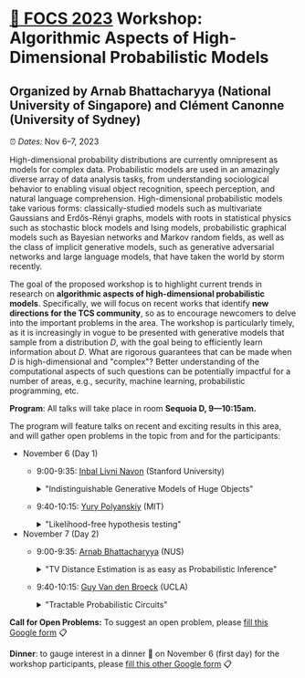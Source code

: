 # [🦊 FOCS 2023](https://focs.computer.org/2023/) Workshop: Algorithmic Aspects of High-Dimensional Probabilistic Models
## Organized by Arnab Bhattacharyya (National University of Singapore) and Clément Canonne (University of Sydney)

⏰ _Dates:_ Nov 6–7, 2023

High-dimensional probability distributions are currently omnipresent as models for complex data. Probabilistic models are used in an amazingly diverse array of data analysis tasks, from understanding sociological behavior to enabling visual object recognition, speech perception, and natural language comprehension. High-dimensional probabilistic models take various forms: classically-studied models such as multivariate Gaussians and Erdős-Rényi graphs, models with roots in statistical physics such as stochastic block models and Ising models, probabilistic graphical models such as Bayesian networks and Markov random fields, as well as the class of implicit generative models, such as generative adversarial networks and large language models, that have taken the world by storm recently. 

The goal of the proposed workshop is to highlight current trends in research on __algorithmic aspects of high-dimensional probabilistic models__. Specifically, we will focus on recent works that identify __new directions for the TCS community__, so as to encourage newcomers to delve into the important problems in the area. The workshop is particularly timely, as it is increasingly in vogue to be presented with generative models that sample from a distribution _D_, with the goal being to efficiently learn information about _D_. What are rigorous guarantees that can be made when _D_ is high-dimensional and  "complex"? Better understanding of the computational aspects of such questions can  be potentially impactful for a number of areas, e.g., security, machine learning, probabilistic programming, etc.

__Program__: All talks will take place in room __Sequoia D, 9—10:15am.__

The program will feature talks on recent and exciting results in this area, and will gather open problems in the topic from and for the participants: 

* November 6 (Day 1)
  * 9:00-9:35: [Inbal Livni Navon](http://inballn.su.domains/) (Stanford University)
    <details>

    <summary>"Indistinguishable Generative Models of Huge Objects"</summary>
    
    __Abstract:__
    In this talk I am going to discuss generative models of huge objects, from the perspective of a recent notion called outcome indistinguishability. In generative models, the goal is to generate a distribution that is similar to a specific input object (or distribution). When the input object is huge and complex and cannot be read entirely, how do we find a generative model for our object? How do we define similarity between our model and the object? In our work, we answer both questions using outcome indistinguishability. In the talk, I am going to explain what outcome indistinguishability is, and how it is helpful in our setting of learning generative models.     
    </details>

  * 9:40-10:15: [Yury Polyanskiy](https://people.lids.mit.edu/yp/homepage/) (MIT)    
    <details>
    <summary>"Likelihood-free hypothesis testing"</summary>
    
    __Abstract:__
    Modern theoretical models in particle physics, climate modeling etc often provide predictions in the form of extremely complex simulators. Thus, in order to empirically validate such theories a statistician needs to compare an experimental sample against several simulated ones, corresponding to different choices of phenomenological parameters of the theory. This area of work, known under the names of likelihood-free inference (LFI) or simulation-based inference, can be seen as extension of classical two-sample testing to more than two samples. In this talk we will present minimax sample complexities and discover the existence of a tradeoff between the sizes of experimental sample and the simulated ones, in particular showing the possibility of testing hypotheses without estimating densities. As a by-product of this tradeoff we discover (a) a universal relation between the sample complexities of goodness-of-fit (identity) testing and density estimation; (b) new methods for optimal two-sample and indentity testing based on classification accuracy.

    Joint work with Patrik Gerber (MIT) and Yanjun Han (Courant).    
    </details>
* November 7 (Day 2)
  * 9:00-9:35: [Arnab Bhattacharyya](https://www.comp.nus.edu.sg/~arnab/) (NUS)
    <details>

    <summary>"TV Distance Estimation is as easy as Probabilistic Inference"</summary>
    
    __Abstract:__
    We discuss the algorithmic problem of computing the total variation (TV) distance between two high-dimensional probability distributions.   Two highlights are:
    1. The problem of exactly computing the TV distance between two product distributions is #P-complete. This is in stark contrast with other distance measures such as KL, Chi-square, and Hellinger which tensorize over the marginals leading to efficient algorithms.
    2.  We show a novel connection between TV distance estimation and probabilistic inference. In particular, we present an efficient, structure-preserving reduction from relative approximation of TV distance to probabilistic inference over directed graphical models. This reduction leads to a fully polynomial randomized approximation scheme (FPRAS) for estimating TV distances between distributions that are defined by Bayes nets of bounded treewidth. Our approach employs a new notion of partial couplings of high-dimensional distributions, which might be of independent interest.
       
    Joint work with Sutanu Gayen (IIT Kanpur), Kuldeep Meel (Toronto & NUS), Dimitrios Myrisiotis (NUS), A. Pavan (Iowa State), and N.V. Vinodchandran (U. Nebraska Lincoln).
    </details>
  * 9:40-10:15: [Guy Van den Broeck](https://web.cs.ucla.edu/~guyvdb/) (UCLA)
    <details>

    <summary>"Tractable Probabilistic Circuits"</summary>
    
    __Abstract:__
    Probabilistic circuits represent joint distributions as computation graphs, akin to neural networks. They move beyond other deep generative models and probabilistic graphical models by guaranteeing tractable probabilistic inference for certain classes of queries: marginal probabilities, entropies, expectations, causal effects, etc. Probabilistic circuit models are now also effectively learned from data at scale, and achieve state-of-the-art results in constrained sampling from both language models and natural image distributions. This talk will overview recent developments in efficient probabilistic inference, as well as connections to the theory of probability generating polynomials.
    
    __Bio:__
    Guy Van den Broeck is an Associate Professor and Samueli Fellow at UCLA, in the Computer Science Department, where he directs the StarAI lab. His research interests are in Machine Learning, Knowledge Representation and Reasoning, and Artificial Intelligence in general. His papers have been recognized with awards from key conferences such as AAAI, UAI, KR, and OOPSLA. Guy is the recipient of an NSF CAREER award, a Sloan Fellowship, and the IJCAI-19 Computers and Thought Award.
    </details>

__Call for Open Problems:__ To suggest an open problem, please [fill this Google form](https://docs.google.com/forms/d/e/1FAIpQLSf_0me17ooezTjiVWVRgkcdJ2pAmCNxxRzZ_9WdAVJ7ojGGCg/viewform) 📋

__Dinner__: to gauge interest in a dinner 🍲 on November 6 (first day) for the workshop participants, please [fill this other Google form](https://docs.google.com/forms/d/e/1FAIpQLSdHfFUMnsq-hoFZ3HwwqfAuU2AYgDwkzMgSdZvQ9L-Z5wD0bQ/viewform) 📋
